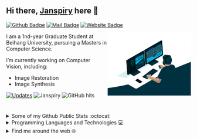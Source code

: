 ## Hi there, [Janspiry](https://github.com/Janspiry) here 👋
[![Github Badge](https://img.shields.io/badge/-@Janspiry-181717?style=flat&logo=GitHub&logoColor=white)](https://github.com/Janspiry)
[![Mail Badge](https://img.shields.io/badge/-lw_jiang@foxmail.com-c14438?style=flat&logo=Gmail&logoColor=white)](mailto:lw_jiang@foxmail.com "Connect via Email")
[![Website Badge](https://img.shields.io/badge/-janspiry.github.io-5a5a5a?style=flat&logo=vercel&logoColor=white)](https://janspiry.github.io)

<a href="https://github.com/Janspiry/"><img alt="GIF" src="https://github.com/Janspiry/Janspiry/blob/main/code.gif?raw=true" align="right" height="170" /></a>

I am a 1nd-year Graduate Student at Beihang University, pursuing a Masters in Computer Science.

I’m currently working on Computer Vision, including: 
- Image Restoration
- Image Synthesis

<a href="https://github.com/Janspiry?tab=followers" target="_blank"><img alt="Updates" src="https://img.shields.io/badge/--000000?style=flat&logo=RSS&logoColor=white"></a>
<img alt="Janspiry" src="https://badges.pufler.dev/visits/Janspiry/Janspiry?logo=GitHub&label=visits&style=flat&color=1081c1">
<img alt="GitHub hits" src="https://img.shields.io/github/last-commit/Janspiry/Janspiry?label=profile%20updated&style=flat&color=cfa81c">

#
<details>
<summary>
   Some of my Github Public Stats :octocat:
</summary>
<p>
    <img alt = "GitHub Stats" src="https://github-readme-stats.vercel.app/api?username=Janspiry&theme=tokyonight&show_icons=true&hide=issues">
</p>
</details>

<details>
<summary>
   Programming Languages and Technologies 💻
</summary>
<br>
<p>
<!--     <a href="https://github.com/alwinw?tab=repositories&language=shell" target="_blank"><img alt="shell" src="https://img.shields.io/badge/-shell-5391FE?style=flat&logo=PowerShell&logoColor=white"></a> -->
   <img src="https://img.shields.io/badge/-Code-000000?style=flat&logo=Plex&logoColor=white" />
  <img src="https://img.shields.io/badge/-Python-3776AB?style=flat&logo=Python&logoColor=white" />
  <img src="https://img.shields.io/badge/-C%2B%2B-00599C?style=flat&logo=C%2B%2B&logoColor=white" />
  <img src="https://img.shields.io/badge/-Matlab-0076A8?style=flat&logo=Mathworks&logoColor=white" />
  <img src="https://img.shields.io/badge/-Markdown-000000?style=flat&logo=Markdown&logoColor=white" />
  <img src="https://img.shields.io/badge/-LaTeX-008080?style=flat&logo=LaTeX&logoColor=white" />
<br>
<!--   <img src="https://img.shields.io/badge/-Git-blasck?style=flat&logo=git" /> -->
<!--   <img src="https://img.shields.io/badge/-VS%20Code-007ACC?style=flat&logo=visual-studio-code" /> -->
  <img src="https://img.shields.io/badge/-Tools-000000?style=flat&logo=Plex&logoColor=white" />
  <img src="https://img.shields.io/badge/-Pytorch-007ACC?style=flat&logo=pytorch" />
  <img src="https://img.shields.io/badge/-Numpy-eb2704?style=flat&logo=numpy" />
  <img src="https://img.shields.io/badge/-Tensorflow-8fcfd1?style=flat&logo=tensorflow" />
  <img src="https://img.shields.io/badge/-Pandas-5e7ee2?style=flat&logo=pandas" />
</p>
</details>


<details>
<summary>
   Find me around the web 🌐
</summary>  <br>
   
[![csdn Badge](https://img.shields.io/badge/-CSDN-f54e10?style=flat&logoColor=white)](https://blog.csdn.net/jianglw1)
[![cnblogs Badge](https://img.shields.io/badge/-CnBlogs-bd4087?style=flat&logoColor=white)](https://www.cnblogs.com/Janspiry)
[![LeetCode Badge](https://img.shields.io/badge/-LeetCode-FFA116?style=flat&logo=LeetCode&logoColor=white)](https://leetcode-cn.com/u/janspiry)
[![Codeforces Badge](https://img.shields.io/badge/-Codeforces-1F8ACB?style=flat&logo=Codeforces&logoColor=white)](http://codeforces.com/profile/Janspiry)

</details>

